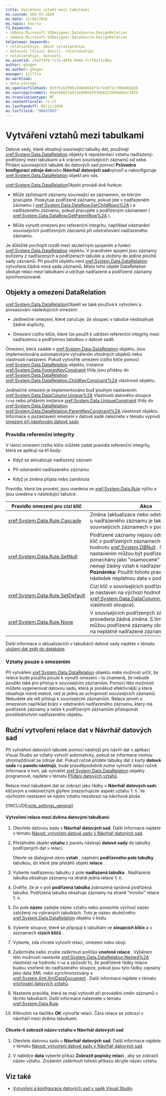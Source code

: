 ```yaml
---
title: Vytváření vztahů mezi tabulkami
ms.custom: SEO-VS-2020
ms.date: 11/04/2016
ms.topic: how-to
f1_keywords:
- vbData.Microsoft.VSDesigner.DataSource.DesignRelation
- vbdata.Microsoft.VSDesigner.DataSource.DesignRelation
helpviewer_keywords:
- relationships, about relationships
- datasets [Visual Basic], relationships
- relationships, datasets
ms.assetid: cfe274f0-71fe-40f6-994e-7c7f6273c9ba
author: ghogen
ms.author: ghogen
manager: jillfra
ms.workload:
- data-storage
ms.openlocfilehash: 93575cb299513dbb0616f3c7ed6f1c7db6d65bb5
ms.sourcegitcommit: 4ae5e9817ad13edd05425febb322b5be6d3c3425
ms.translationtype: MT
ms.contentlocale: cs-CZ
ms.lasthandoff: 09/11/2020
ms.locfileid: "90037683"
---
```

# <a name="create-relationships-between-datasets"></a>Vytváření vztahů mezi tabulkami
Datové sady, které obsahují související tabulky dat, používají <xref:System.Data.DataRelation> objekty k reprezentaci vztahu nadřazený-podřízený mezi tabulkami a k vrácení souvisejících záznamů od sebe. Přidání souvisejících tabulek do datových sad pomocí **Průvodce konfigurací zdroje dat**nebo **Návrhář datových sad**vytvoří a nakonfiguruje <xref:System.Data.DataRelation> objekt pro vás.

<xref:System.Data.DataRelation>Objekt provádí dvě funkce:

- Může zpřístupnit záznamy související se záznamem, se kterým pracujete. Poskytuje podřízené záznamy, pokud jste v nadřazeném záznamu ( <xref:System.Data.DataRow.GetChildRows%2A> ) a nadřazeného záznamu, pokud pracujete s podřízeným záznamem ( <xref:System.Data.DataRow.GetParentRow%2A> ).

- Může vynutit omezení pro referenční integritu, například odstranění souvisejících podřízených záznamů při odstraňování nadřazeného záznamu.

Je důležité pochopit rozdíl mezi skutečným spojením a funkcí <xref:System.Data.DataRelation> objektu. V pravdivém spojení jsou záznamy pořízeny z nadřazených a podřízených tabulek a vloženy do jediné ploché sady záznamů. Při použití objektu není <xref:System.Data.DataRelation> vytvořena žádná nová sada záznamů. Místo toho objekt DataRelation sleduje relaci mezi tabulkami a udržuje nadřazené a podřízené záznamy synchronizované.

## <a name="datarelation-objects-and-constraints"></a>Objekty a omezení DataRelation
<xref:System.Data.DataRelation>Objekt se také používá k vytvoření a prosazování následujících omezení:

- Jedinečné omezení, které zaručuje, že sloupec v tabulce neobsahuje žádné duplicity.

- Omezení cizího klíče, které lze použít k udržení referenční integrity mezi nadřazenou a podřízenou tabulkou v datové sadě.

Omezení, která zadáte v <xref:System.Data.DataRelation> objektu, jsou implementována automatickým vytvářením vhodných objektů nebo vlastností nastavení. Pokud vytvoříte omezení cizího klíče pomocí <xref:System.Data.DataRelation> objektu, instance <xref:System.Data.ForeignKeyConstraint> třídy jsou přidány do <xref:System.Data.DataRelation> <xref:System.Data.DataRelation.ChildKeyConstraint%2A> vlastnosti objektu.

Jedinečné omezení je implementováno buď pouhým nastavením <xref:System.Data.DataColumn.Unique%2A> Vlastnosti datového sloupce `true` nebo přidáním instance <xref:System.Data.UniqueConstraint> třídy do <xref:System.Data.DataRelation> <xref:System.Data.DataRelation.ParentKeyConstraint%2A> vlastnosti objektu. Informace o pozastavení omezení v datové sadě naleznete v tématu vypnutí [omezení při naplňování datové sady](../data-tools/turn-off-constraints-while-filling-a-dataset.md).

### <a name="referential-integrity-rules"></a>Pravidla referenční integrity
V rámci omezení cizího klíče můžete zadat pravidla referenční integrity, která se aplikují na tři body:

- Když se aktualizuje nadřazený záznam

- Při odstranění nadřazeného záznamu

- Když je změna přijata nebo zamítnuta

Pravidla, která lze provést, jsou uvedena ve <xref:System.Data.Rule> výčtu a jsou uvedena v následující tabulce.

|Pravidlo omezení pro cizí klíč|Akce|
| - |------------|
|<xref:System.Data.Rule.Cascade>|Změna (aktualizace nebo odstranění) vytvořená u nadřazeného záznamu je také vytvořena v souvisejících záznamech v podřízené tabulce.|
|<xref:System.Data.Rule.SetNull>|Podřízené záznamy nejsou odstraněny, ale cizí klíč v podřízených záznamech je nastaven na hodnotu <xref:System.DBNull> . S tímto nastavením můžou být podřízené záznamy ponechány jako "osamocené" – to znamená, že nemají žádný vztah k nadřazeným záznamům. **Poznámka:** Použití tohoto pravidla může mít za následek neplatnou data v podřízené tabulce.|
|<xref:System.Data.Rule.SetDefault>|Cizí klíč v souvisejících podřízených záznamech je nastaven na výchozí hodnotu (zavedenou <xref:System.Data.DataColumn.DefaultValue%2A> vlastností sloupce).|
|<xref:System.Data.Rule.None>|V souvisejících podřízených záznamech není provedena žádná změna. S tímto nastavením můžou podřízené záznamy obsahovat odkazy na neplatné nadřazené záznamy.|

Další informace o aktualizacích v tabulkách datové sady najdete v tématu [uložení dat zpět do databáze](../data-tools/save-data-back-to-the-database.md).

### <a name="constraint-only-relations"></a>Vztahy pouze s omezením
Při vytváření <xref:System.Data.DataRelation> objektu máte možnost určit, že relace bude použita pouze k vynutit omezení – to znamená, že nebude použito také pro přístup k souvisejícím záznamům. Pomocí této možnosti můžete vygenerovat datovou sadu, která je poněkud efektivnější a která obsahuje méně metod, než je jedna se schopností souvisejících záznamů. Nebudete ale mít přístup k souvisejícím záznamům. Relace jenom s omezením například brání v odstranění nadřazeného záznamu, který má podřízené záznamy a nelze k podřízeným záznamům přistupovat prostřednictvím nadřazeného objektu.

## <a name="manually-creating-a-data-relation-in-the-dataset-designer"></a>Ruční vytvoření relace dat v Návrhář datových sad
Při vytváření datových tabulek pomocí nástrojů pro návrh dat v aplikaci Visual Studio se vztahy vytvoří automaticky, pokud se informace mohou shromažďovat ze zdroje dat. Pokud ručně přidáte tabulky dat z karty **datová sada** na **panelu nástrojů**, bude pravděpodobně nutné vytvořit relaci ručně. Informace o tom, jak vytvářet <xref:System.Data.DataRelation> objekty programově, najdete v tématu [Přidání datových vztahů](/dotnet/framework/data/adonet/dataset-datatable-dataview/adding-datarelations).

Relace mezi tabulkami dat se zobrazí jako řádky v **Návrhář datových sad**s klíčovým a nekonečným glyfem znázorňujícím aspekt vztahu 1: n. Ve výchozím nastavení se název vztahu nezobrazí na návrhové ploše.

[!INCLUDE[note_settings_general](../data-tools/includes/note_settings_general_md.md)]

#### <a name="to-create-a-relationship-between-two-data-tables"></a>Vytvoření relace mezi dvěma datovými tabulkami

1. Otevřete datovou sadu v **Návrhář datových sad**. Další informace najdete v tématu [Návod: vytvoření datové sady v Návrhář datových sad](walkthrough-creating-a-dataset-with-the-dataset-designer.md).

2. Přetáhněte objekt **vztahu** z panelu nástrojů **datové sady** do tabulky podřízených dat v relaci.

     Otevře se dialogové okno **vztah** , naplnění **podřízeného pole tabulky** tabulkou, do které jste přetáhli objekt **relace** .

3. Vyberte nadřazenou tabulku z pole **nadřazená tabulka** . Nadřazená tabulka obsahuje záznamy na straně jedna relace 1: n.

4. Ověřte, že je v poli **podřízená tabulka** zobrazená správná podřízená tabulka. Podřízená tabulka obsahuje záznamy na straně "mnoho" relace 1: n.

5. Do pole **název** zadejte název vztahu nebo ponechte výchozí název založený na vybraných tabulkách. Toto je název skutečného <xref:System.Data.DataRelation> objektu v kódu.

6. Vyberte sloupce, které se připojují k tabulkám ve **sloupcích klíče** a v seznamech **cizích klíčů** .

7. Vyberte, zda chcete vytvořit relaci, omezení nebo obojí.

8. Zaškrtněte nebo zrušte zaškrtnutí políčka **vnořené relace** . Výběrem této možnosti nastavíte <xref:System.Data.DataRelation.Nested%2A> vlastnost na hodnotu `true` a způsobí to, že podřízené řádky relace budou vnořené do nadřazeného sloupce, pokud jsou tyto řádky zapsány jako data XML nebo synchronizovány s <xref:System.Xml.XmlDataDocument> . Další informace najdete v tématu [vnořování datových vztahů](/dotnet/framework/data/adonet/dataset-datatable-dataview/nesting-datarelations).

9. Nastavte pravidla, která se mají vyhovět při provádění změn záznamů v těchto tabulkách. Další informace naleznete v tématu <xref:System.Data.Rule>.

10. Kliknutím na tlačítko **OK** vytvořte relaci. Čára relace se zobrazí v návrháři mezi dvěma tabulkami.

#### <a name="to-display-a-relation-name-in-the-dataset-designer"></a>Chcete-li zobrazit název vztahu v Návrhář datových sad

1. Otevřete datovou sadu v **Návrhář datových sad**. Další informace najdete v tématu [Návod: vytvoření datové sady v Návrhář datových sad](walkthrough-creating-a-dataset-with-the-dataset-designer.md).

2. V nabídce **data** vyberte příkaz **Zobrazit popisky relací** , aby se zobrazil název vztahu. Zrušením zaškrtnutí tohoto příkazu skryjte název vztahu.

## <a name="see-also"></a>Viz také

- [Vytvoření a konfigurace datových sad v sadě Visual Studio](../data-tools/create-and-configure-datasets-in-visual-studio.md)

